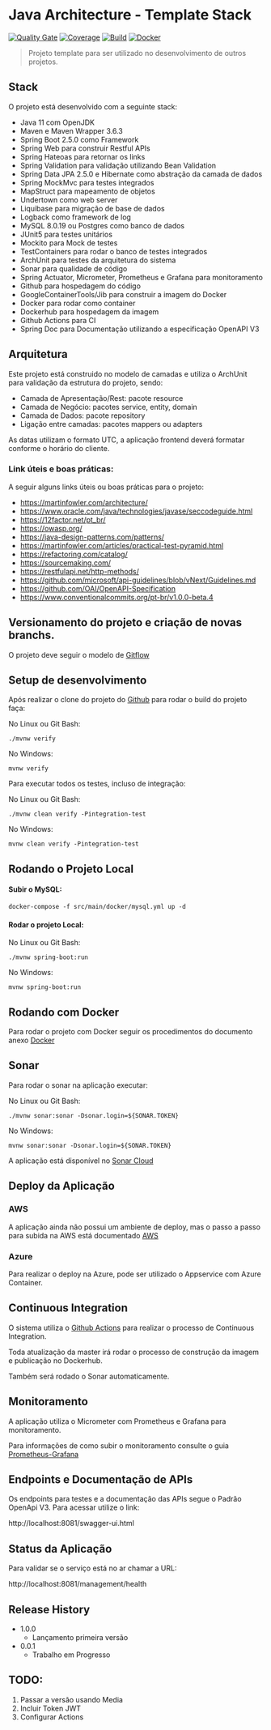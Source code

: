 # Java Architecture - Template Stack
[![Quality Gate](https://sonarcloud.io/api/project_badges/measure?project=templatestack:templatestack&metric=alert_status)](https://sonarcloud.io/dashboard?id=template%3Atemplate)
[![Coverage](https://sonarcloud.io/api/project_badges/measure?project=templatestack:templatestack&metric=coverage)](https://sonarcloud.io/dashboard?id=template%3Atemplate)
[![Build](https://img.shields.io/github/workflow/status/renatojusto/java-spring-templatestack/Java%20CI%20with%20Maven.svg)](https://github.com/renatojusto/java-spring-templatestack/actions?query=workflow%3A%22Java+CI+with+Maven%22)
[![Docker](https://img.shields.io/docker/v/renatoalejusto/templatestack.svg)](https://hub.docker.com/repository/docker/renatoalejusto/templatestack)

> Projeto template para ser utilizado no desenvolvimento de outros projetos.

## Stack

O projeto está desenvolvido com a seguinte stack:

* Java 11 com OpenJDK
* Maven e Maven Wrapper 3.6.3
* Spring Boot 2.5.0 como Framework
* Spring Web para construir Restful APIs
* Spring Hateoas para retornar os links
* Spring Validation para validação utilizando Bean Validation 
* Spring Data JPA 2.5.0 e Hibernate como abstração da camada de dados
* Spring MockMvc para testes integrados
* MapStruct para mapeamento de objetos
* Undertown como web server
* Liquibase para migração de base de dados
* Logback como framework de log
* MySQL 8.0.19 ou Postgres como banco de dados
* JUnit5 para testes unitários
* Mockito para Mock de testes
* TestContainers para rodar o banco de testes integrados
* ArchUnit para testes da arquitetura do sistema
* Sonar para qualidade de código
* Spring Actuator, Micrometer, Prometheus e Grafana para monitoramento
* Github para hospedagem do código
* GoogleContainerTools/Jib para construir a imagem do Docker
* Docker para rodar como container
* Dockerhub para hospedagem da imagem
* Github Actions para CI
* Spring Doc para Documentação utilizando a especificação OpenAPI V3

##  Arquitetura
Este projeto está construido no modelo de camadas e utiliza o ArchUnit para validação da estrutura do projeto, sendo:

* Camada de Apresentação/Rest: pacote resource
* Camada de Negócio: pacotes service, entity, domain
* Camada de Dados: pacote repository
* Ligação entre camadas: pacotes mappers ou adapters

As datas utilizam o formato UTC, a aplicação frontend deverá formatar conforme o horário do cliente.

### Link úteis e boas práticas:

A seguir alguns links úteis ou boas práticas para o projeto:

* https://martinfowler.com/architecture/
* https://www.oracle.com/java/technologies/javase/seccodeguide.html
* https://12factor.net/pt_br/
* https://owasp.org/
* https://java-design-patterns.com/patterns/
* https://martinfowler.com/articles/practical-test-pyramid.html
* https://refactoring.com/catalog/
* https://sourcemaking.com/
* https://restfulapi.net/http-methods/
* https://github.com/microsoft/api-guidelines/blob/vNext/Guidelines.md
* https://github.com/OAI/OpenAPI-Specification
* https://www.conventionalcommits.org/pt-br/v1.0.0-beta.4

## Versionamento do projeto e criação de novas branchs.

O projeto deve seguir o modelo de [Gitflow](https://www.atlassian.com/br/git/tutorials/comparing-workflows/gitflow-workflow)

## Setup de desenvolvimento

Após realizar o clone do projeto do [Github](https://github.com/renatojusto/templatestack.git) para rodar o build do projeto faça:

No Linux ou Git Bash:
```
./mvnw verify 
```

No Windows:
```
mvnw verify 
```

Para executar todos os testes, incluso de integração:

No Linux ou Git Bash:
```
./mvnw clean verify -Pintegration-test
```

No Windows:
```
mvnw clean verify -Pintegration-test
```

## Rodando o Projeto Local

#### Subir o MySQL:
```
docker-compose -f src/main/docker/mysql.yml up -d
```

####  Rodar o projeto Local:

No Linux ou Git Bash:
```
./mvnw spring-boot:run
```

No Windows:
```
mvnw spring-boot:run
```

## Rodando com Docker

Para rodar o projeto com Docker seguir os procedimentos do documento anexo [Docker](Readme-Docker.md)

## Sonar

Para rodar o sonar na aplicação executar:

No Linux ou Git Bash:
```
./mvnw sonar:sonar -Dsonar.login=${SONAR.TOKEN}
```

No Windows:
```
mvnw sonar:sonar -Dsonar.login=${SONAR.TOKEN}
```

A aplicação está disponível no [Sonar Cloud](https://sonarcloud.io/dashboard?id=templatestack)

## Deploy da Aplicação

### AWS

A aplicação ainda não possui um ambiente de deploy, mas o passo a passo para subida na AWS está documentado [AWS](Readme-AWS.md)

### Azure

Para realizar o deploy na Azure, pode ser utilizado o Appservice com Azure Container.

## Continuous Integration

O sistema utiliza o [Github Actions](https://github.com/renatojusto/templatestack/actions) para realizar o processo de Continuous Integration.

Toda atualização da master irá rodar o processo de construção da imagem e publicação no Dockerhub.

Também será rodado o Sonar automaticamente.

## Monitoramento

A aplicação utiliza o Micrometer com Prometheus e Grafana para monitoramento.
 
Para informações de como subir o monitoramento consulte o guia [Prometheus-Grafana](Readme-Prometheus-Grafana.md)

## Endpoints e Documentação de APIs

Os endpoints para testes e a documentação das APIs segue o Padrão OpenApi V3. Para acessar utilize o link:

http://localhost:8081/swagger-ui.html

## Status da Aplicação

Para validar se o serviço está no ar chamar a URL:

http://localhost:8081/management/health

## Release History

* 1.0.0
    * Lançamento primeira versão
* 0.0.1
    * Trabalho em Progresso
    
## TODO:

1) Passar a versão usando Media
2) Incluir Token JWT
3) Configurar Actions
